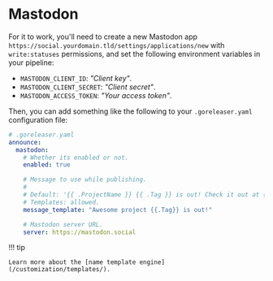 # Mastodon

For it to work, you'll need to create a new Mastodon app
`https://social.yourdomain.tld/settings/applications/new` with `write:statuses`
permissions, and set the following environment variables in your pipeline:

- `MASTODON_CLIENT_ID`: _"Client key"_.
- `MASTODON_CLIENT_SECRET`: _"Client secret"_.
- `MASTODON_ACCESS_TOKEN`: _"Your access token"_.

Then, you can add something like the following to your `.goreleaser.yaml`
configuration file:

```yaml
# .goreleaser.yaml
announce:
  mastodon:
    # Whether its enabled or not.
    enabled: true

    # Message to use while publishing.
    #
    # Default: '{{ .ProjectName }} {{ .Tag }} is out! Check it out at {{ .ReleaseURL }}'.
    # Templates: allowed.
    message_template: "Awesome project {{.Tag}} is out!"

    # Mastodon server URL.
    server: https://mastodon.social
```

!!! tip

    Learn more about the [name template engine](/customization/templates/).
